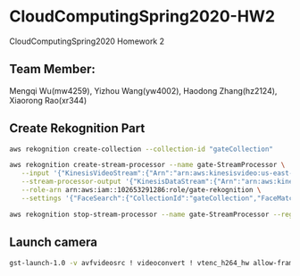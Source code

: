 # CloudComputingSpring2020-HW2
CloudComputingSpring2020 Homework 2

## Team Member:
Mengqi Wu(mw4259), Yizhou Wang(yw4002), Haodong Zhang(hz2124), Xiaorong Rao(xr344)

## Create Rekognition Part
```bash
aws rekognition create-collection --collection-id "gateCollection"

aws rekognition create-stream-processor --name gate-StreamProcessor \
   --input '{"KinesisVideoStream":{"Arn":"arn:aws:kinesisvideo:us-east-1:102653291286:stream/KVS2/1586737676416"}}' \
   --stream-processor-output '{"KinesisDataStream":{"Arn":"arn:aws:kinesis:us-east-1:102653291286:stream/KDS2"}}' \
   --role-arn arn:aws:iam::102653291286:role/gate-rekognition \
   --settings '{"FaceSearch":{"CollectionId":"gateCollection","FaceMatchThreshold":85.5}}'

aws rekognition stop-stream-processor --name gate-StreamProcessor --region us-east-1
```

## Launch camera
```bash
gst-launch-1.0 -v avfvideosrc ! videoconvert ! vtenc_h264_hw allow-frame-reordering=FALSE realtime=TRUE max-keyframe-interval=45 ! kvssink name=sink stream-name="KVS2" storage-size=512 access-key="AKIARPZU45MLBE7NL7M5" secret-key="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" aws-region="us-east-1" osxaudiosrc ! audioconvert ! avenc_aac ! queue ! sink.
```
